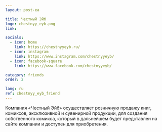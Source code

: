 ```yaml
---
layout: post-ea

title: Честный Эйб
logo: chestnyy_eyb.png
link: 

socials:
  - icon: home
    link: https://chestnyyeyb.ru/
  - icon: instagram
    link: https://www.instagram.com/chestnyyeyb/
  - icon: facebook-square
    link: https://www.facebook.com/chestnyyeyb/

category: friends
order: 2

lang: ru
ref: chestnyy_eyb_friend
---
```


Компания «Честный Эйб» осуществляет розничную продажу книг, комиксов, эксклюзивной и сувенирной продукции, для создания собственного комикса, который в дальнейшем будет представлен на сайте компании и доступен для приобретения.

